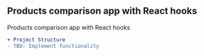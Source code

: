 ## Products comparison app with React hooks

Products comparison app with React hooks

```diff
+ Project Structure
- TBD: Implement functionality
```
